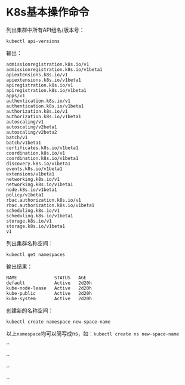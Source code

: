 # K8s基本操作命令

列出集群中所有API组名/版本号：

`kubectl api-versions`

输出：

```text
admissionregistration.k8s.io/v1
admissionregistration.k8s.io/v1beta1
apiextensions.k8s.io/v1
apiextensions.k8s.io/v1beta1
apiregistration.k8s.io/v1
apiregistration.k8s.io/v1beta1
apps/v1
authentication.k8s.io/v1
authentication.k8s.io/v1beta1
authorization.k8s.io/v1
authorization.k8s.io/v1beta1
autoscaling/v1
autoscaling/v2beta1
autoscaling/v2beta2
batch/v1
batch/v1beta1
certificates.k8s.io/v1beta1
coordination.k8s.io/v1
coordination.k8s.io/v1beta1
discovery.k8s.io/v1beta1
events.k8s.io/v1beta1
extensions/v1beta1
networking.k8s.io/v1
networking.k8s.io/v1beta1
node.k8s.io/v1beta1
policy/v1beta1
rbac.authorization.k8s.io/v1
rbac.authorization.k8s.io/v1beta1
scheduling.k8s.io/v1
scheduling.k8s.io/v1beta1
storage.k8s.io/v1
storage.k8s.io/v1beta1
v1
```

列出集群名称空间：

`kubectl get namespaces`

输出结果：

```text
NAME              STATUS   AGE
default           Active   2d20h
kube-node-lease   Active   2d20h
kube-public       Active   2d20h
kube-system       Active   2d20h
```

创建新的名称空间：

`kubectl create namespace new-space-name`

以上`namespace`均可以简写成ns，如：`kubectl create ns new-space-name`

\`\`

\`\`

\`\`

\`\`

